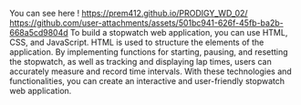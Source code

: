 You can see here ! https://prem412.github.io/PRODIGY_WD_02/
https://github.com/user-attachments/assets/501bc941-626f-45fb-ba2b-668a5cd9804d
To build a stopwatch web application, you can use HTML, CSS, and JavaScript. HTML is used to structure the elements of the application. By implementing functions for starting, pausing, and resetting the stopwatch, as well as tracking and displaying lap times, users can accurately measure and record time intervals. With these technologies and functionalities, you can create an interactive and user-friendly stopwatch web application.






